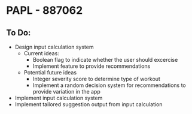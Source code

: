 # PAPL - 887062

## To Do:

- Design input calculation system
  - Current ideas:
    - Boolean flag to indicate whether the user should excercise
    - Implement feature to provide recommendations
  - Potential future ideas
    - Integer severity score to determine type of workout
    - Implement a random decision system for recommendations to provide variation in the app
- Implement input calculation system
- Implement tailored suggestion output from input calculation
